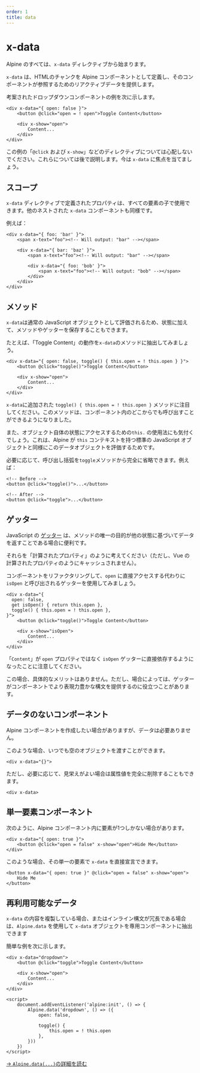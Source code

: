 ```yaml
---
order: 1
title: data
---
```


# x-data

<!-- Everything in Alpine starts with the `x-data` directive. -->

<!-- `x-data` defines a chunk of HTML as an Alpine component and provides the reactive data for that component to reference. -->

Alpine のすべては、`x-data` ディレクティブから始まります。

`x-data` は、HTMLのチャンクを Alpine コンポーネントとして定義し、そのコンポーネントが参照するためのリアクティブデータを提供します。

考案されたドロップダウンコンポーネントの例を次に示します。

<!-- Here's an example of a contrived dropdown component: -->

```alpine
<div x-data="{ open: false }">
    <button @click="open = ! open">Toggle Content</button>

    <div x-show="open">
        Content...
    </div>
</div>
```

<!-- Don't worry about the other directives in this example (`@click` and `x-show`), we'll get to those in a bit. For now, let's focus on `x-data`. -->

この例の「`@click` および `x-show`」などのディレクティブについては心配しないでください。これらについては後で説明します。今は `x-data` に焦点を当てましょう。

<a name="scope"></a>

## スコープ

<!-- Properties defined in an `x-data` directive are available to all element children. Even ones inside other, nested `x-data` components. -->

`x-data` ディレクティブで定義されたプロパティは、すべての要素の子で使用できます。他のネストされた `x-data` コンポーネントも同様です。

<!-- For example: -->

例えば：

```alpine
<div x-data="{ foo: 'bar' }">
    <span x-text="foo"><!-- Will output: "bar" --></span>

    <div x-data="{ bar: 'baz' }">
        <span x-text="foo"><!-- Will output: "bar" --></span>

        <div x-data="{ foo: 'bob' }">
            <span x-text="foo"><!-- Will output: "bob" --></span>
        </div>
    </div>
</div>
```

<a name="methods"></a>

## メソッド

<!-- Because `x-data` is evaluated as a normal JavaScript object, in addition to state, you can store methods and even getters. -->

<!-- For example, let's extract the "Toggle Content" behavior into a method on  `x-data`. -->

`x-data`は通常の JavaScript オブジェクトとして評価されるため、状態に加えて、メソッドやゲッターを保存することもできます。

たとえば、「Toggle Content」の動作を`x-data`のメソッドに抽出してみましょう。

```alpine
<div x-data="{ open: false, toggle() { this.open = ! this.open } }">
    <button @click="toggle()">Toggle Content</button>

    <div x-show="open">
        Content...
    </div>
</div>
```

<!-- Notice the added `toggle() { this.open = ! this.open }` method on `x-data`. This method can now be called from anywhere inside the component. -->

<!-- You'll also notice the usage of `this.` to access state on the object itself. This is because Alpine evaluates this data object like any standard JavaScript object with a `this` context. -->

<!-- If you prefer, you can leave the calling parenthesis off of the `toggle` method completely. For example: -->

`x-data`に追加された `toggle() { this.open = ! this.open }` メソッドに注目してください。このメソッドは、コンポーネント内のどこからでも呼び出すことができるようになりました。

また、オブジェクト自体の状態にアクセスするための`this.` の使用法にも気付くでしょう。これは、Alpine が `this` コンテキストを持つ標準の JavaScript オブジェクトと同様にこのデータオブジェクトを評価するためです。

必要に応じて、呼び出し括弧を`toggle`メソッドから完全に省略できます。例えば：

```alpine
<!-- Before -->
<button @click="toggle()">...</button>

<!-- After -->
<button @click="toggle">...</button>
```

<a name="getters"></a>

## ゲッター

<!-- JavaScript [getters](https://developer.mozilla.org/en-US/docs/Web/JavaScript/Reference/Functions/get) are handy when the sole purpose of a method is to return data based on other state. -->

<!-- Think of them like "computed properties" (although, they are not cached like Vue's computed properties). -->

<!-- Let's refactor our component to use a getter called `isOpen` instead of accessing `open` directly. -->

JavaScript の [ゲッター](https://developer.mozilla.org/en-US/docs/Web/JavaScript/Reference/Functions/get) は、メソッドの唯一の目的が他の状態に基づいてデータを返すことである場合に便利です。

それらを「計算されたプロパティ」のように考えてください（ただし、Vue の計算されたプロパティのようにキャッシュされません）。

コンポーネントをリファクタリングして、`open` に直接アクセスする代わりに `isOpen` と呼び出されるゲッターを使用してみましょう。

```alpine
<div x-data="{
  open: false,
  get isOpen() { return this.open },
  toggle() { this.open = ! this.open },
}">
    <button @click="toggle()">Toggle Content</button>

    <div x-show="isOpen">
        Content...
    </div>
</div>
```

<!-- Notice the "Content" now depends on the `isOpen` getter instead of the `open` property directly. -->

<!-- In this case there is no tangible benefit. But in some cases, getters are helpful for providing a more expressive syntax in your components. -->

「`Content`」が `open` プロパティではなく `isOpen` ゲッターに直接依存するようになったことに注意してください。

この場合、具体的なメリットはありません。ただし、場合によっては、ゲッターがコンポーネントでより表現力豊かな構文を提供するのに役立つことがあります。


<a name="data-less-components"></a>

## データのないコンポーネント

<!-- Occasionally, you want to create an Alpine component, but you don't need any data. -->

<!-- In these cases, you can always pass in an empty object. -->

Alpine コンポーネントを作成したい場合がありますが、データは必要ありません。

このような場合、いつでも空のオブジェクトを渡すことができます。

```alpine
<div x-data="{}">
```

<!-- However, if you wish, you can also eliminate the attribute value entirely if it looks better to you. -->

ただし、必要に応じて、見栄えがよい場合は属性値を完全に削除することもできます。

```alpine
<div x-data>
```

<a name="single-element-components"></a>

## 単一要素コンポーネント

<!-- Sometimes you may only have a single element inside your Alpine component, like the following: -->

次のように、Alpine コンポーネント内に要素が1つしかない場合があります。

```alpine
<div x-data="{ open: true }">
    <button @click="open = false" x-show="open">Hide Me</button>
</div>
```

<!-- In these cases, you can declare `x-data` directly on that single element: -->

このような場合、その単一の要素で `x-data` を直接宣言できます。

```alpine
<button x-data="{ open: true }" @click="open = false" x-show="open">
    Hide Me
</button>
```

<a name="re-usable-data"></a>

## 再利用可能なデータ

<!-- If you find yourself duplicating the contents of `x-data`, or you find the inline syntax verbose, you can extract the `x-data` object out to a dedicated component using `Alpine.data`. -->

`x-data` の内容を複製している場合、またはインライン構文が冗長である場合は、`Alpine.data` を使用して `x-data` オブジェクトを専用コンポーネントに抽出できます

<!-- Here's a quick example: -->

簡単な例を次に示します。

```alpine
<div x-data="dropdown">
    <button @click="toggle">Toggle Content</button>

    <div x-show="open">
        Content...
    </div>
</div>

<script>
    document.addEventListener('alpine:init', () => {
        Alpine.data('dropdown', () => ({
            open: false,

            toggle() {
                this.open = ! this.open
            },
        }))
    })
</script>
```

[→ `Alpine.data(...)`の詳細を読む](/globals/alpine-data)
